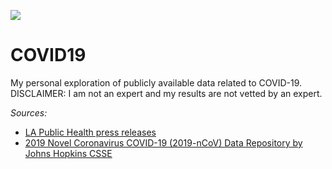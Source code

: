 ![](https://www.statnews.com/wp-content/uploads/2020/02/Coronavirus-CDC-768x432.jpg)

# COVID19
My personal exploration of publicly available data related to COVID-19. DISCLAIMER: I am not an expert and my results are not vetted by an expert.

_Sources:_
  + [LA Public Health press releases](http://publichealth.lacounty.gov/media/Coronavirus/)
  + [2019 Novel Coronavirus COVID-19 (2019-nCoV) Data Repository by Johns Hopkins CSSE](https://github.com/CSSEGISandData/COVID-19)
